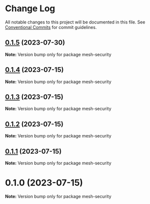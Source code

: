 # Change Log

All notable changes to this project will be documented in this file.
See [Conventional Commits](https://conventionalcommits.org) for commit guidelines.

## [0.1.5](https://github.com/cosmology-tech/mesh-security/compare/mesh-security@0.1.4...mesh-security@0.1.5) (2023-07-30)

**Note:** Version bump only for package mesh-security





## [0.1.4](https://github.com/cosmology-tech/mesh-security/compare/mesh-security@0.1.3...mesh-security@0.1.4) (2023-07-15)

**Note:** Version bump only for package mesh-security





## [0.1.3](https://github.com/cosmology-tech/mesh-security/compare/mesh-security@0.1.2...mesh-security@0.1.3) (2023-07-15)

**Note:** Version bump only for package mesh-security





## [0.1.2](https://github.com/cosmology-tech/mesh-security/compare/mesh-security@0.1.1...mesh-security@0.1.2) (2023-07-15)

**Note:** Version bump only for package mesh-security





## [0.1.1](https://github.com/cosmology-tech/mesh-security/compare/mesh-security@0.1.0...mesh-security@0.1.1) (2023-07-15)

**Note:** Version bump only for package mesh-security





# 0.1.0 (2023-07-15)

**Note:** Version bump only for package mesh-security
